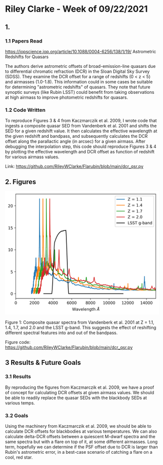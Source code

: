 # Riley Clarke - Week of 09/22/2021

## 1. 

### 1.1 Papers Read
<https://iopscience.iop.org/article/10.1088/0004-6256/138/1/19/> Astrometric Redshifts for Quasars

The authors derive astrometric offsets of broad-emission-line quasars due to differential chromatic refraction (DCR) in the Sloan Digital Sky Survey (SDSS). They examine the DCR offset for a range of redshifts (0 < z < 5) and airmasses (1.0-1.8). This information could in some cases be suitable for determining "astrometric redshifts" of quasars. They note that future synoptic surveys (like Rubin LSST) could benefit from taking observations at high airmass to improve photometric redshifts for quasars.

### 1.2 Code Written

To reproduce Figures 3 & 4 from Kaczmarczik et al. 2009, I wrote code that ingests a composite quasar SED from Vandenberk et al. 2001 and shifts the SED for a given redshift value. It then calculates the effective wavelength at the given redshift and bandpass, and subsequently calculates the DCR offset along the parallactic angle (in arcsec) for a given airmass. After debugging the interpolation step, this code should reproduce Figures 3 & 4 by plotting the effective wavelength and DCR offset as function of redshift for various airmass values. 

Link: https://github.com/RileyWClarke/Flarubin/blob/main/dcr_qsr.py

## 2. Figures

![](https://github.com/RileyWClarke/Flarubin/blob/main/Figures/sed_comp.png?raw=true)

Figure 1: Composite quasar spectra from Vandenberk et al. 2001 at Z = 1.1, 1.4, 1.7, and 2.0 and the LSST g-band. This suggests the effect of reshifting different spectral features into and out of the bandpass.

Figure code: https://github.com/RileyWClarke/Flarubin/blob/main/dcr_qsr.py

## 3 Results & Future Goals

### 3.1 Results

By reproducing the figures from Kaczmarczik et al. 2009, we have a proof of concept for calculating DCR offsets at given airmass values. We should be able to readily replace the quasar SEDs with the blackbody SEDs at various temps.

### 3.2 Goals

Using the machinery from Kaczmarczik et al. 2009, we should be able to calculate DCR offsets for blackbodies at various temperatures. We can also calculate delta-DCR offsets between a quiescent M-dwarf spectra and the same spectra but with a flare on top of it, at some different airmasses. Long term, hopefully we can determine if the PSF offset due to DCR is larger than Rubin's astrometric error, in a best-case scenario of catching a flare on a cool, red star.